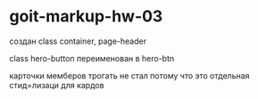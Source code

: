 # goit-markup-hw-03

создан class container, page-header

class hero-button переименован в hero-btn

карточки мемберов трогать не стал потому что это отдельная стид=лизаци для
кардов
